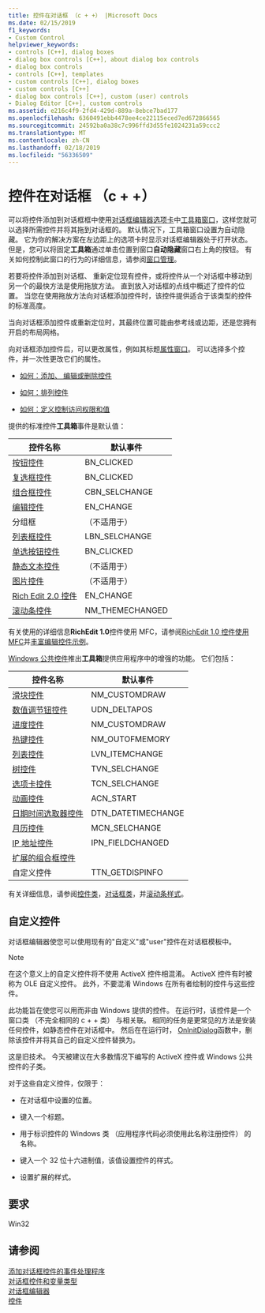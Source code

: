 ```yaml
---
title: 控件在对话框 （c + +） |Microsoft Docs
ms.date: 02/15/2019
f1_keywords:
- Custom Control
helpviewer_keywords:
- controls [C++], dialog boxes
- dialog box controls [C++], about dialog box controls
- dialog box controls
- controls [C++], templates
- custom controls [C++], dialog boxes
- custom controls [C++]
- dialog box controls [C++], custom (user) controls
- Dialog Editor [C++], custom controls
ms.assetid: e216c4f9-2fd4-429d-889a-8ebce7bad177
ms.openlocfilehash: 6360491ebb4478ee4ce22115eced7ed672866565
ms.sourcegitcommit: 24592ba0a38c7c996ffd3d55fe1024231a59ccc2
ms.translationtype: MT
ms.contentlocale: zh-CN
ms.lasthandoff: 02/18/2019
ms.locfileid: "56336509"
---
```

# <a name="controls-in-dialog-boxes-c"></a>控件在对话框 （c + +）

可以将控件添加到对话框框中使用[对话框编辑器选项卡](../windows/dialog-editor-tab-toolbox.md)中[工具箱窗口](/visualstudio/ide/reference/toolbox)，这样您就可以选择所需控件并将其拖到对话框的。 默认情况下，工具箱窗口设置为自动隐藏。 它为你的解决方案在左边距上的选项卡时显示对话框编辑器处于打开状态。 但是，您可以将固定**工具箱**通过单击位置到窗口**自动隐藏**窗口右上角的按钮。 有关如何控制此窗口的行为的详细信息，请参阅[窗口管理](/visualstudio/ide/customizing-window-layouts-in-visual-studio)。

若要将控件添加到对话框、 重新定位现有控件，或将控件从一个对话框中移动到另一个的最快方法是使用拖放方法。 直到放入对话框的点线中概述了控件的位置。 当您在使用拖放方法向对话框添加控件时，该控件提供适合于该类型的控件的标准高度。

当向对话框添加控件或重新定位时，其最终位置可能由参考线或边距，还是您拥有开启的布局网格。

向对话框添加控件后，可以更改属性，例如其标题[属性窗口](/visualstudio/ide/reference/properties-window)。 可以选择多个控件，并一次性更改它们的属性。

- [如何：添加、 编辑或删除控件](adding-editing-or-deleting-controls.md)

- [如何：排列控件](../windows/arrangement-of-controls-on-dialog-boxes.md)

- [如何：定义控制访问权限和值](../windows/defining-mnemonics-access-keys.md)

提供的标准控件**工具箱**事件是默认值：

|控件名称|默认事件|
|---|---|
|[按钮控件](../mfc/reference/cbutton-class.md)|BN_CLICKED|
|[复选框控件](../mfc/reference/styles-used-by-mfc.md#button-styles)|BN_CLICKED|
|[组合框控件](../mfc/reference/ccombobox-class.md)|CBN_SELCHANGE|
|[编辑控件](../mfc/reference/cedit-class.md)|EN_CHANGE|
|分组框|（不适用于）|
|[列表框控件](../mfc/reference/clistbox-class.md)|LBN_SELCHANGE|
|[单选按钮控件](../mfc/reference/styles-used-by-mfc.md#button-styles)|BN_CLICKED|
|[静态文本控件](../mfc/reference/cstatic-class.md)|（不适用于）|
|[图片控件](../mfc/reference/cpictureholder-class.md)|（不适用于）|
|[Rich Edit 2.0 控件](../mfc/using-cricheditctrl.md)|EN_CHANGE|
|[滚动条控件](../mfc/reference/cscrollbar-class.md)|NM_THEMECHANGED|

有关使用的详细信息**RichEdit 1.0**控件使用 MFC，请参阅[RichEdit 1.0 控件使用 MFC](../windows/using-the-richedit-1-0-control-with-mfc.md)并[丰富编辑控件示例](../mfc/rich-edit-control-examples.md)。

[Windows 公共控件](../mfc/controls-mfc.md)推出**工具箱**提供应用程序中的增强的功能。 它们包括：

|控件名称|默认事件|
|---|---|
|[滑块控件](../mfc/slider-control-styles.md)|NM_CUSTOMDRAW|
|[数值调节钮控件](../mfc/using-cspinbuttonctrl.md)|UDN_DELTAPOS|
|[进度控件](../mfc/styles-for-the-progress-control.md)|NM_CUSTOMDRAW|
|[热键控件](../mfc/using-a-hot-key-control.md)|NM_OUTOFMEMORY|
|[列表控件](../mfc/list-control-and-list-view.md)|LVN_ITEMCHANGE|
|[树控件](../mfc/tree-control-styles.md)|TVN_SELCHANGE|
|[选项卡控件](../mfc/tab-controls-and-property-sheets.md)|TCN_SELCHANGE|
|[动画控件](../mfc/using-an-animation-control.md)|ACN_START|
|[日期时间选取器控件](../mfc/creating-the-date-and-time-picker-control.md)|DTN_DATETIMECHANGE|
|[月历控件](../mfc/month-calendar-control-examples.md)|MCN_SELCHANGE|
|[IP 地址控件](../mfc/reference/cipaddressctrl-class.md)|IPN_FIELDCHANGED|
|[扩展的组合框控件](../mfc/creating-an-extended-combo-box-control.md)||
|自定义控件|TTN_GETDISPINFO|

有关详细信息，请参阅[控件类](../mfc/control-classes.md)，[对话框类](../mfc/dialog-box-classes.md)，并[滚动条样式](../mfc/reference/styles-used-by-mfc.md#scroll-bar-styles)。

## <a name="custom-controls"></a>自定义控件

对话框编辑器使您可以使用现有的"自定义"或"user"控件在对话框模板中。

> [!NOTE]
> 在这个意义上的自定义控件将不使用 ActiveX 控件相混淆。 ActiveX 控件有时被称为 OLE 自定义控件。 此外，不要混淆 Windows 在所有者绘制的控件与这些控件。

此功能旨在使您可以用而非由 Windows 提供的控件。 在运行时，该控件是一个窗口类 （不完全相同的 c + + 类） 与相关联。 相同的任务是更常见的方法是安装任何控件，如静态控件在对话框中。 然后在在运行时， [OnInitDialog](../mfc/reference/cdialog-class.md#oninitdialog)函数中，删除该控件并将其自己的自定义控件替换为。

这是旧技术。 今天被建议在大多数情况下编写的 ActiveX 控件或 Windows 公共控件的子类。

对于这些自定义控件，仅限于：

- 在对话框中设置的位置。

- 键入一个标题。

- 用于标识控件的 Windows 类 （应用程序代码必须使用此名称注册控件） 的名称。

- 键入一个 32 位十六进制值，该值设置控件的样式。

- 设置扩展的样式。

## <a name="requirements"></a>要求

Win32

## <a name="see-also"></a>请参阅

[添加对话框控件的事件处理程序](../windows/adding-event-handlers-for-dialog-box-controls.md)<br/>
[对话框控件和变量类型](../ide/dialog-box-controls-and-variable-types.md)<br/>
[对话框编辑器](../windows/dialog-editor.md)<br/>
[控件](../mfc/controls-mfc.md)<br/>